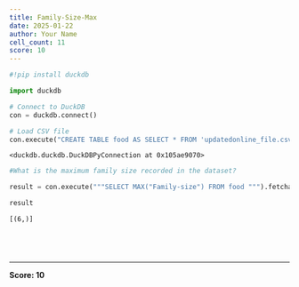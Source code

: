 ```yaml
---
title: Family-Size-Max
date: 2025-01-22
author: Your Name
cell_count: 11
score: 10
---
```


```python
#!pip install duckdb
```


```python
import duckdb
```


```python
# Connect to DuckDB
con = duckdb.connect()

```


```python
# Load CSV file
con.execute("CREATE TABLE food AS SELECT * FROM 'updatedonline_file.csv'")

```




    <duckdb.duckdb.DuckDBPyConnection at 0x105ae9070>




```python
#What is the maximum family size recorded in the dataset?
```


```python
result = con.execute("""SELECT MAX("Family-size") FROM food """).fetchall()
```


```python
result
```




    [(6,)]




```python


```


```python

```


```python

```


```python

```


---
**Score: 10**
